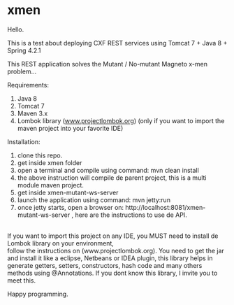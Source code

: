 # xmen

Hello.

This is a test about deploying CXF REST services using Tomcat 7 + Java 8 + Spring 4.2.1 

This REST application solves the Mutant / No-mutant Magneto x-men problem...

Requirements:

1. Java 8
2. Tomcat 7
3. Maven 3.x
3. Lombok library (www.projectlombok.org) (only if you want to import the maven project into your favorite IDE)

Installation:<br />
1. clone this repo. <br />
2. get inside xmen folder<br />
3. open a terminal and compile using command: mvn clean install<br />
4. the above instruction will compile de parent project, this is a multi module maven project.<br />
5. get inside xmen-mutant-ws-server<br />
6. launch the application using command: mvn jetty:run<br />
7. once jetty starts, open a browser on: http://localhost:8081/xmen-mutant-ws-server , here are the instructions to use de API.<br />
<br />
If you want to import this project on any IDE, you MUST need to install de Lombok library on your environment,<br />
follow the instructions on (www.projectlombok.org). You need to get the jar and install it like a eclipse, Netbeans or IDEA plugin, this library helps in generate getters, setters, constructors, hash code and many others methods using @Annotations.
If you dont know this library, I invite you to meet this.

Happy programming.
